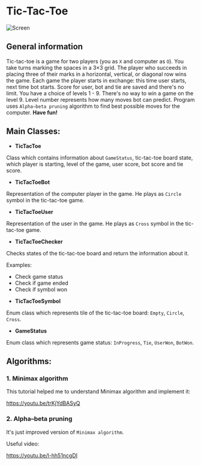 # Tic-Tac-Toe

![Screen](https://github.com/matpiwowarski/Local-Search-Algorithms/blob/master/Screenshots/tictactoe.png?raw=true)

## General information

Tic-tac-toe is a game for two players (you as `X` and computer as `O`). You take turns marking the spaces in a 3×3 grid. The player who succeeds in placing three of their marks in a horizontal, vertical, or diagonal row wins the game. Each game the player starts in exchange: this time user starts, next time bot starts. Score for user, bot and tie are saved and there's no limit.
You have a choice of levels 1 - 9. There's no way to win a game on the level 9. Level number represents how many moves bot can predict. Program uses `Alpha–beta pruning` algorithm to find best possible moves for the computer.
**Have fun!**


## Main Classes:

- **TicTacToe**

Class which contains information about `GameStatus`, tic-tac-toe board state, which player is starting, level of the game, user score, bot score and tie score.

- **TicTacToeBot**

Representation of the computer player in the game. He plays as `Circle` symbol in the tic-tac-toe game.

- **TicTacToeUser**

Representation of the user in the game. He plays as `Cross` symbol in the tic-tac-toe game.

- **TicTacToeChecker**

Checks states of the tic-tac-toe board and return the information about it.

Examples:
* Check game status
* Check if game ended
* Check if symbol won



- **TicTacToeSymbol**

Enum class which represents tile of the tic-tac-toe board: `Empty`, `Circle`, `Cross`.

- **GameStatus**

Enum class which represents game status: `InProgress`, `Tie`, `UserWon`, `BotWon`.

## Algorithms:
### 1. Minimax algorithm

This tutorial helped me to understand Minimax algorithm and implement it:

https://youtu.be/trKjYdBASyQ

### 2. Alpha–beta pruning

It's just improved version of `Minimax algorithm`.

Useful video:

https://youtu.be/l-hh51ncgDI

